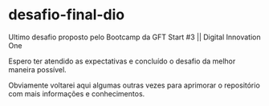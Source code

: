 # desafio-final-dio
Ultimo desafio proposto pelo Bootcamp da GFT Start #3 || Digital Innovation One

Espero ter atendido as expectativas e concluído o desafio da melhor maneira possível.

Obviamente voltarei aqui algumas outras vezes para aprimorar o repositório com mais informações 
e conhecimentos.
